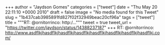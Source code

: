 
+++
author = "Jaydson Gomes"
categories = ["tweet"]
date = "Thu May 20 22:11:10 +0000 2010"
draft = false
image = "No media found for this Tweet"
slug = "1b437cab3985891fd827f02f32949beac20cf96a"
tags = ["tweet"]
title = """RT: @ornitorrinco: http:/..."""
tweet = true
tweet_url = "https://twitter.com/jaydson/status/14388237187"
+++
RT: @ornitorrinco: http://www.asdflkjhasdflkjhasdflkjhasdflkjhasdflkjhasdflkjhasdflkjhasdflkj.com/
